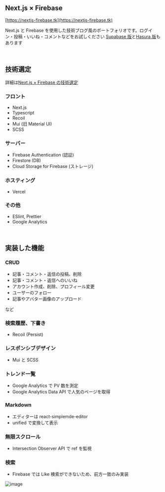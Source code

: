 ## Next.js × Firebase

[https://nextjs-firebase.tk](https://nextjs-firebase.tk)

Next.js と Firebase を使用した技術ブログ風のポートフォリオです。ログイン・投稿・いいね・コメントなどをお試しください
[Supabase 版](https://nextjs-firebase.tk)と[Hasura 版](https://nextjs-hasura.tk)もあります

<br>

## 技術選定

詳細は[Next.js × Firebase の技術選定](https://nextjs-firebase.tk/article/5fdS-oH1HKBOScdXUjJzz)

### フロント

- Next.js
- Typescript
- Recoil
- Mui (旧 Material UI)
- SCSS

### サーバー

- Firebase Authentication (認証)
- Firestore (DB)
- Cloud Storage for Firebase (ストレージ)

### ホスティング

- Vercel

### その他

- ESlint, Prettier
- Google Analytics

<br>

## 実装した機能

### CRUD

- 記事・コメント・返信の投稿、削除
- 記事・コメント・返信へのいいね
- アカウント作成、削除、プロフィール変更
- ユーザーのフォロー
- 記事やアバター画像のアップロード

など

### 検索履歴、下書き

- Recoil (Persist)

### レスポンシブデザイン

- Mui と SCSS

### トレンド一覧

- Google Analytics で PV 数を測定
- Google Analytics Data API で人気のページを取得

### Markdown

- エディターは react-simplemde-editor
- unified で変換して表示

### 無限スクロール

- Intersection Observer API で ref を監視

### 検索

- Firebase では Like 検索ができないため、前方一致のみ実装

![image](https://user-images.githubusercontent.com/67939683/181830589-395bb559-3c4d-4921-ab07-59bf1595a38a.jpeg)
